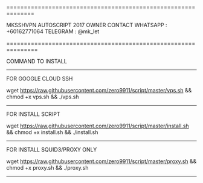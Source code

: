 ==============================================================

MKSSHVPN AUTOSCRIPT 2017
OWNER CONTACT 
WHATSAPP : +60162771064
TELEGRAM : @mk_let

===============================================================

COMMAND TO INSTALL

----------------------------
FOR GOOGLE CLOUD SSH

wget https://raw.githubusercontent.com/zero9911/script/master/vps.sh && chmod +x vps.sh && ./vps.sh

----------------------------
FOR INSTALL SCRIPT

wget https://raw.githubusercontent.com/zero9911/script/master/install.sh && chmod +x install.sh && ./install.sh

----------------------------
FOR INSTALL SQUID3/PROXY ONLY

wget https://raw.githubusercontent.com/zero9911/script/master/proxy.sh && chmod +x proxy.sh && ./proxy.sh

-----------------------------